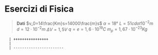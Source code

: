 # Esercizi di Fisica
> **Dati**
> $v_0=14\frac{Km}s=14000\frac{m}s$
> $\alpha=18°$
> $L=51cdot 10^{-2}m$
> $d=12\cdot 10^{-2}m$
> $\Delta V = 1,5 V$
> $q=e=1,6\cdot10^{19}C$
> $m_p=1,67\cdot 10^{-23}Kg$

	  |	++++++++++++++++
      |
	  | -----------------------
<!--stackedit_data:
eyJoaXN0b3J5IjpbLTEzNjY2MTY3MzddfQ==
-->